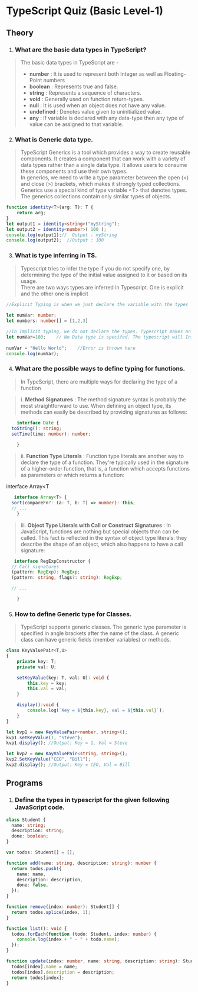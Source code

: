 # TypeScript Quiz (Basic Level-1)

## Theory
1. ### What are the basic data types in TypeScript?
>The basic data types in TypeScript are - 
>* **number** : It is used to represent both Integer as well as Floating-Point numbers
>* **boolean** : Represents true and false.
>* **string** : Represents a sequence of characters.
>* **void** : Generally used on function return-types.
>* **null** : It is used when an object does not have any value.
>* **undefined** : Denotes value given to uninitialized value.
>* **any** : If variable is declared with any data-type then any type of value can be assigned to that variable.

2. ### What is Generic data type.
>TypeScript Generics is a tool which provides a way to create reusable components. It creates a component that can work with a variety of data types rather than a single data type. It allows users to consume these components and use their own types.<br>
In generics, we need to write a type parameter between the open (<) and close (>) brackets, which makes it strongly typed collections. Generics use a special kind of type variable <<T>T> that denotes types. The generics collections contain only similar types of objects.
```ts
function identity<T>(arg: T): T {    
    return arg;    
}    
let output1 = identity<string>("myString");    
let output2 = identity<number>( 100 );  
console.log(output1);//  Output : myString
console.log(output2);  //Output : 100
```
3. ### What is type inferring in TS.
>Typescript tries to infer the type if you do not specify one, by determining the type of the initial value assigned to it or based on its usage.<br>
There are two ways types are inferred in Typescript. One is explicit and the other one is implicit
```ts
//Explicit Typing is when we just declare the variable with the types
 
let numVar: number;
let numbers: number[] = [1,2,3]

//In Implicit typing, we do not declare the types. Typescript makes an attempt to deduce the type from its usage.
let numVar=100;    // No Data type is specifed. The typescript will Infer the variable as number.  
                   
numVar = "Hello World";    //Error is thrown here
console.log(numVar); 
```
 
4. ### What are the possible ways to define typing for functions.
>In TypeScript, there are multiple ways for declaring the type of a function<br>

>i. **Method Signatures** : The method signature syntax is probably the most straightforward to use. When defining an object type, its methods can easily be described by providing signatures as follows:

```ts
    interface Date {
  toString(): string;
  setTime(time: number): number;
  
    }
```
>ii. **Function Type Literals** : Function type literals are another way to declare the type of a function. They're typically used in the signature of a higher-order function, that is, a function which accepts functions as parameters or which returns a function:

interface Array<T

```ts
   interface Array<T> {
  sort(compareFn?: (a: T, b: T) => number): this;
  // ...
    } 
```
>iii. **Object Type Literals with Call or Construct Signatures** : In JavaScript, functions are nothing but special objects than can be called. This fact is reflected in the syntax of object type literals: they describe the shape of an object, which also happens to have a call signature:



```ts
   interface RegExpConstructor {
  // Call signatures
  (pattern: RegExp): RegExp;
  (pattern: string, flags?: string): RegExp;

  // ...

    }
```

5. ### How to define Generic type for Classes.
>TypeScript supports generic classes. The generic type parameter is specified in angle brackets after the name of the class. A generic class can have generic fields (member variables) or methods.
```ts
class KeyValuePair<T,U>
{ 
    private key: T;
    private val: U;

    setKeyValue(key: T, val: U): void { 
        this.key = key;
        this.val = val;
    }

    display():void { 
        console.log(`Key = ${this.key}, val = ${this.val}`);
    }
}

let kvp1 = new KeyValuePair<number, string>();
kvp1.setKeyValue(1, "Steve");
kvp1.display(); //Output: Key = 1, Val = Steve 

let kvp2 = new KayValuePair<string, string>();
kvp2.SetKeyValue("CEO", "Bill"); 
kvp2.display(); //Output: Key = CEO, Val = Bill
```

## Programs
1. ### Define the types in typescript for the given following JavaScript code.
```ts
class Student {
  name: string;
  description: string;
  done: boolean;
}

var todos: Student[] = [];

function add(name: string, description: string): number {
  return todos.push({
    name: name,
    description: description,
    done: false,
  });
}

function remove(index: number): Student[] {
  return todos.splice(index, 1);
}

function list(): void {
  todos.forEach(function (todo: Student, index: number) {
    console.log(index + " - " + todo.name);
  });
}

function update(index: number, name: string, description: string): Student {
  todos[index].name = name;
  todos[index].description = description;
  return todos[index];
}
